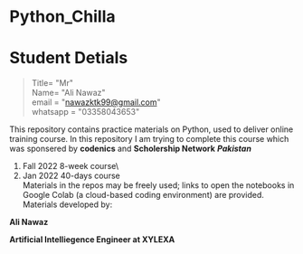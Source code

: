 # Python_Chilla

# Student Detials
> Title= "Mr"\
> Name= "Ali Nawaz"\
> email = "nawazktk99@gmail.com"\
> whatsapp = "03358043653"


This repository contains practice materials on Python, used to deliver online training course.
In this repository I am trying to complete this course which was sponsered by **codenics** and **Scholership Network** _**Pakistan**_
  
1. Fall 2022 8-week course\
2. Jan 2022 40-days course\
Materials in the repos may be freely used; links to open the notebooks in Google Colab (a cloud-based coding environment) are provided. 
Materials developed by:

**Ali Nawaz**

**Artificial Intelliegence Engineer at XYLEXA**
